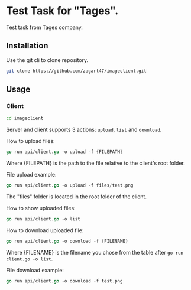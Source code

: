 # Test Task for "Tages".

Test task from Tages company.

## Installation

Use the git cli to clone repository.

```bash
git clone https://github.com/zagart47/imageclient.git
```

## Usage

### Client
```bash
cd imageclient
```

Server and client supports 3 actions:
```upload```, ```list``` and ```download```.

How to upload files:
```go
go run api/client.go -o upload -f {FILEPATH}
```
Where {FILEPATH} is the path to the file relative to the client's root folder.

File upload example:
```go
go run api/client.go -o upload -f files/test.png
```
The "files" folder is located in the root folder of the client.

How to show uploaded files:
```go
go run api/client.go -o list
```


How to download uploaded file:
```go
go run api/client.go -o download -f {FILENAME}
```
Where {FILENAME} is the filename you chose from the table after ```go run client.go -o list```.

File download example:
```go
go run api/client.go -o download -f test.png
```
